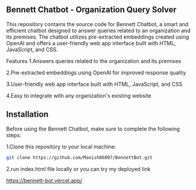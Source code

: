 

## Bennett Chatbot - Organization Query Solver
This repository contains the source code for Bennett Chatbot, a smart and efficient chatbot designed to answer queries related to an organization and its premises. The chatbot utilizes pre-extracted embeddings created using OpenAI and offers a user-friendly web app interface built with HTML, JavaScript, and CSS.

Features
1.Answers queries related to the organization and its premises

2.Pre-extracted embeddings using OpenAI for improved response quality

3.User-friendly web app interface built with HTML, JavaScript, and CSS

4.Easy to integrate with any organization's existing website

## Installation

Before using the Bennett Chatbot, make sure to complete the following steps:

1.Clone this repository to your local machine:
```bash
git clone https://github.com/Manish06097/BennettBot.git

```
2.run index.html file locally or you can try my deployed link
  
  https://bennett-bot.vercel.app/
